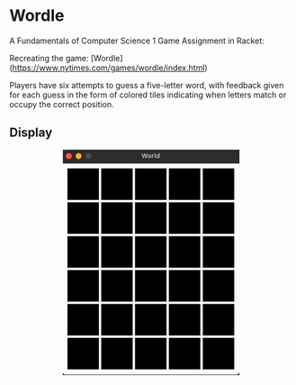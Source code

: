 # Wordle
A Fundamentals of Computer Science 1 Game Assignment in Racket:

Recreating the game: [Wordle] (https://www.nytimes.com/games/wordle/index.html)

Players have six attempts to guess a five-letter word, with feedback given for each guess in the form of colored tiles indicating when letters match or occupy the correct position.

## Display
<p align="center">
  <img src= "https://github.com/alexsun2/wordle/blob/main/Wordle.gif" alt="Wordle Display" height="400"/>
</p>
